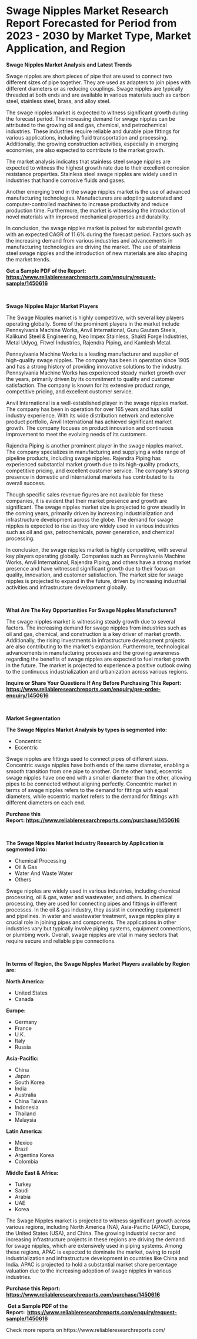 <p><h1>Swage Nipples Market Research Report Forecasted for Period from 2023 -  2030 by Market Type, Market Application, and Region</h1></p><p><strong>Swage Nipples Market Analysis and Latest Trends</strong></p>
<p><p>Swage nipples are short pieces of pipe that are used to connect two different sizes of pipe together. They are used as adapters to join pipes with different diameters or as reducing couplings. Swage nipples are typically threaded at both ends and are available in various materials such as carbon steel, stainless steel, brass, and alloy steel.</p><p>The swage nipples market is expected to witness significant growth during the forecast period. The increasing demand for swage nipples can be attributed to the growing oil and gas, chemical, and petrochemical industries. These industries require reliable and durable pipe fittings for various applications, including fluid transportation and processing. Additionally, the growing construction activities, especially in emerging economies, are also expected to contribute to the market growth.</p><p>The market analysis indicates that stainless steel swage nipples are expected to witness the highest growth rate due to their excellent corrosion resistance properties. Stainless steel swage nipples are widely used in industries that handle corrosive fluids and gases.</p><p>Another emerging trend in the swage nipples market is the use of advanced manufacturing technologies. Manufacturers are adopting automated and computer-controlled machines to increase productivity and reduce production time. Furthermore, the market is witnessing the introduction of novel materials with improved mechanical properties and durability.</p><p>In conclusion, the swage nipples market is poised for substantial growth with an expected CAGR of 11.6% during the forecast period. Factors such as the increasing demand from various industries and advancements in manufacturing technologies are driving the market. The use of stainless steel swage nipples and the introduction of new materials are also shaping the market trends.</p></p>
<p><strong>Get a Sample PDF of the Report:&nbsp; <a href="https://www.reliableresearchreports.com/enquiry/request-sample/1450616">https://www.reliableresearchreports.com/enquiry/request-sample/1450616</a></strong></p>
<p>&nbsp;</p>
<p><strong>Swage Nipples Major Market Players</strong></p>
<p><p>The Swage Nipples market is highly competitive, with several key players operating globally. Some of the prominent players in the market include Pennsylvania Machine Works, Anvil International, Guru Gautam Steels, Kalikund Steel & Engineering, Neo Impex Stainless, Shakti Forge Industries, Metal Udyog, Fitwel Industries, Rajendra Piping, and Kamlesh Metal.</p><p>Pennsylvania Machine Works is a leading manufacturer and supplier of high-quality swage nipples. The company has been in operation since 1905 and has a strong history of providing innovative solutions to the industry. Pennsylvania Machine Works has experienced steady market growth over the years, primarily driven by its commitment to quality and customer satisfaction. The company is known for its extensive product range, competitive pricing, and excellent customer service.</p><p>Anvil International is a well-established player in the swage nipples market. The company has been in operation for over 165 years and has solid industry experience. With its wide distribution network and extensive product portfolio, Anvil International has achieved significant market growth. The company focuses on product innovation and continuous improvement to meet the evolving needs of its customers.</p><p>Rajendra Piping is another prominent player in the swage nipples market. The company specializes in manufacturing and supplying a wide range of pipeline products, including swage nipples. Rajendra Piping has experienced substantial market growth due to its high-quality products, competitive pricing, and excellent customer service. The company's strong presence in domestic and international markets has contributed to its overall success.</p><p>Though specific sales revenue figures are not available for these companies, it is evident that their market presence and growth are significant. The swage nipples market size is projected to grow steadily in the coming years, primarily driven by increasing industrialization and infrastructure development across the globe. The demand for swage nipples is expected to rise as they are widely used in various industries such as oil and gas, petrochemicals, power generation, and chemical processing.</p><p>In conclusion, the swage nipples market is highly competitive, with several key players operating globally. Companies such as Pennsylvania Machine Works, Anvil International, Rajendra Piping, and others have a strong market presence and have witnessed significant growth due to their focus on quality, innovation, and customer satisfaction. The market size for swage nipples is projected to expand in the future, driven by increasing industrial activities and infrastructure development globally.</p></p>
<p>&nbsp;</p>
<p><strong>What Are The Key Opportunities For Swage Nipples Manufacturers?</strong></p>
<p><p>The swage nipples market is witnessing steady growth due to several factors. The increasing demand for swage nipples from industries such as oil and gas, chemical, and construction is a key driver of market growth. Additionally, the rising investments in infrastructure development projects are also contributing to the market's expansion. Furthermore, technological advancements in manufacturing processes and the growing awareness regarding the benefits of swage nipples are expected to fuel market growth in the future. The market is projected to experience a positive outlook owing to the continuous industrialization and urbanization across various regions.</p></p>
<p><strong>Inquire or Share Your Questions If Any Before Purchasing This Report: <a href="https://www.reliableresearchreports.com/enquiry/pre-order-enquiry/1450616">https://www.reliableresearchreports.com/enquiry/pre-order-enquiry/1450616</a></strong></p>
<p>&nbsp;</p>
<p><strong>Market Segmentation</strong></p>
<p><strong>The Swage Nipples Market Analysis by types is segmented into:</strong></p>
<p><ul><li>Concentric</li><li>Eccentric</li></ul></p>
<p><p>Swage nipples are fittings used to connect pipes of different sizes. Concentric swage nipples have both ends of the same diameter, enabling a smooth transition from one pipe to another. On the other hand, eccentric swage nipples have one end with a smaller diameter than the other, allowing pipes to be connected without aligning perfectly. Concentric market in terms of swage nipples refers to the demand for fittings with equal diameters, while eccentric market refers to the demand for fittings with different diameters on each end.</p></p>
<p><strong>Purchase this Report:&nbsp;<a href="https://www.reliableresearchreports.com/purchase/1450616">https://www.reliableresearchreports.com/purchase/1450616</a></strong></p>
<p>&nbsp;</p>
<p><strong>The Swage Nipples Market Industry Research by Application is segmented into:</strong></p>
<p><ul><li>Chemical Processing</li><li>Oil & Gas</li><li>Water And Waste Water</li><li>Others</li></ul></p>
<p><p>Swage nipples are widely used in various industries, including chemical processing, oil & gas, water and wastewater, and others. In chemical processing, they are used for connecting pipes and fittings in different processes. In the oil & gas industry, they assist in connecting equipment and pipelines. In water and wastewater treatment, swage nipples play a crucial role in joining pipes and components. The applications in other industries vary but typically involve piping systems, equipment connections, or plumbing work. Overall, swage nipples are vital in many sectors that require secure and reliable pipe connections.</p></p>
<p>&nbsp;</p>
<p><strong>In terms of Region, the Swage Nipples Market Players available by Region are:</strong></p>
<p>
    <p> <strong> North America: </strong>
        <ul>
            <li>United States</li>
            <li>Canada</li>
        </ul>
        </p> 
    <p> <strong> Europe: </strong>
        <ul>
            <li>Germany</li>
            <li>France</li>
            <li>U.K.</li>
            <li>Italy</li>
            <li>Russia</li>
        </ul>
        </p> 
    <p> <strong> Asia-Pacific: </strong>
        <ul>
            <li>China</li>
            <li>Japan</li>
            <li>South Korea</li>
            <li>India</li>
            <li>Australia</li>
            <li>China Taiwan</li>
            <li>Indonesia</li>
            <li>Thailand</li>
            <li>Malaysia</li>
        </ul>
        </p> 
    <p> <strong> Latin America: </strong>
        <ul>
            <li>Mexico</li>
            <li>Brazil</li>
            <li>Argentina Korea</li>
            <li>Colombia</li>
        </ul>
        </p> 
    <p> <strong> Middle East & Africa: </strong>
        <ul>
            <li>Turkey</li>
            <li>Saudi</li>
            <li>Arabia</li>
            <li>UAE</li>
            <li>Korea</li>
        </ul>
    </p>
    </p>
<p><p>The Swage Nipples market is projected to witness significant growth across various regions, including North America (NA), Asia-Pacific (APAC), Europe, the United States (USA), and China. The growing industrial sector and increasing infrastructure projects in these regions are driving the demand for swage nipples, which are extensively used in piping systems. Among these regions, APAC is expected to dominate the market, owing to rapid industrialization and infrastructure development in countries like China and India. APAC is projected to hold a substantial market share percentage valuation due to the increasing adoption of swage nipples in various industries.</p></p>
<p><strong>Purchase this Report: <a href="https://www.reliableresearchreports.com/purchase/1450616">https://www.reliableresearchreports.com/purchase/1450616</a></strong></p>
<p>&nbsp;<strong>Get a Sample PDF of the Report:&nbsp;&nbsp;<a href="https://www.reliableresearchreports.com/enquiry/request-sample/1450616">https://www.reliableresearchreports.com/enquiry/request-sample/1450616</a></strong></p>
<p><strong></strong></p>
<p>Check more reports on https://www.reliableresearchreports.com/</p>